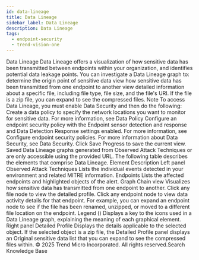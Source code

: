 ```yaml
---
id: data-lineage
title: Data Lineage
sidebar_label: Data Lineage
description: Data Lineage
tags:
  - endpoint-security
  - trend-vision-one
---
```


 Data Lineage Data Lineage offers a visualization of how sensitive data has been transmitted between endpoints within your organization, and identifies potential data leakage points. You can investigate a Data Lineage graph to: determine the origin point of sensitive data view how sensitive data has been transmitted from one endpoint to another view detailed information about a specific file, including file type, file size, and the file's URI. If the file is a zip file, you can expand to see the compressed files. Note To access Data Lineage, you must enable Data Security and then do the following: Create a data policy to specify the network locations you want to monitor for sensitive data. For more information, see Data Policy Configure an endpoint security policy with the Endpoint sensor detection and response and Data Detection Response settings enabled. For more information, see Configure endpoint security policies. For more information about Data Security, see Data Security. Click Save Progress to save the current view. Saved Data Lineage graphs generated from Observed Attack Techniques or are only accessible using the provided URL. The following table describes the elements that comprise Data Lineage. Element Description Left panel Observed Attack Techniques Lists the individual events detected in your environment and related MITRE information. Endpoints Lists the affected endpoints and highlighted objects of the alert. Graph Chain view Visualizes how sensitive data has transmitted from one endpoint to another. Click any file node to view the detailed profile. Click any endpoint node to view data activity details for that endpoint. For example, you can expand an endpoint node to see if the file has been renamed, unzipped, or moved to a different file location on the endpoint. Legend () Displays a key to the icons used in a Data Lineage graph, explaining the meaning of each graphical element. Right panel Detailed Profile Displays the details applicable to the selected object. If the selected object is a zip file, the Detailed Profile panel displays an Original sensitive data list that you can expand to see the compressed files within. © 2025 Trend Micro Incorporated. All rights reserved.Search Knowledge Base
